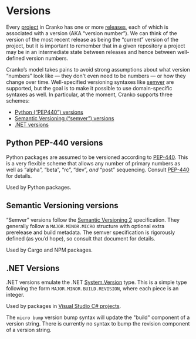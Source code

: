 # Versions

Every [project](./projects.md) in Cranko has one or more
[releases](./releases.md), each of which is associated with a version (AKA
“version number”). We can think of the version of the most recent release as
being the “current” version of the project, but it is important to remember that
in a given repository a project may be in an intermediate state between releases
and hence between well-defined version numbers.

Cranko’s model takes pains to avoid strong assumptions about what version
“numbers” look like — they don't even need to be numbers — or how they change
over time. Well-specified versioning syntaxes like [semver][semver2] are
supported, but the goal is to make it possible to use domain-specific syntaxes
as well. In particular, at the moment, Cranko supports three schemes:

- [Python (“PEP440”) versions](#python-pep-440-versions)
- [Semantic Versioning (“semver”) versions](#semantic-versioning-versions)
- [.NET versions](#net-versions)


## Python PEP-440 versions

Python packages are assumed to be versioned according to [PEP-440]. This is a
very flexible scheme that allows any number of primary numbers as well as
“alpha”, “beta”, “rc”, “dev”, *and* “post” sequencing. Consult [PEP-440] for
details.

[PEP-440]: https://www.python.org/dev/peps/pep-0440/

Used by Python packages.


## Semantic Versioning versions

“Semver” versions follow the [Semantic Versioning 2][semver2] specification.
They generally follow a `MAJOR.MINOR.MICRO` structure with optional extra
prerelease and build metadata. The semver specification is rigorously defined
(as you’d hope), so consult that document for details.

[semver2]: https://semver.org/

Used by Cargo and NPM packages.


## .NET Versions

.NET versions emulate the .NET [System.Version][sysver] type. This is a simple
type following the form `MAJOR.MINOR.BUILD.REVISION`, where each piece is an
integer.

[sysver]: https://docs.microsoft.com/en-us/dotnet/api/system.version

Used by packages in [Visual Studio C# projects](../integrations/csproj.md).

The `micro bump` version bump syntax will update the "build" component of a
version string. There is currently no syntax to bump the revision component of a
version string.